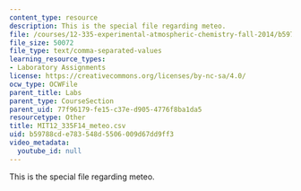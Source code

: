 ```yaml
---
content_type: resource
description: This is the special file regarding meteo.
file: /courses/12-335-experimental-atmospheric-chemistry-fall-2014/b59788cde783548d5506009d67dd9ff3_MIT12_335F14_meteo.csv
file_size: 50072
file_type: text/comma-separated-values
learning_resource_types:
- Laboratory Assignments
license: https://creativecommons.org/licenses/by-nc-sa/4.0/
ocw_type: OCWFile
parent_title: Labs
parent_type: CourseSection
parent_uid: 77f96179-fe15-c37e-d905-4776f8ba1da5
resourcetype: Other
title: MIT12_335F14_meteo.csv
uid: b59788cd-e783-548d-5506-009d67dd9ff3
video_metadata:
  youtube_id: null
---
```

This is the special file regarding meteo.